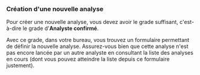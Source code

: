 ### Création d'une nouvelle analyse

Pour créer une nouvelle analyse, vous devez avoir le grade suffisant, c'est-à-dire le grade d'**Analyste confirmé**.

Avec ce grade, dans votre bureau, vous trouvez un formulaire permettant de définir la nouvelle analyse. Assurez-vous bien que cette analyse n'est pas encore lancée par un autre analyste en consultant la liste des analyses en cours (dont vous pouvez atteindre la liste depuis ce formulaire justement).
